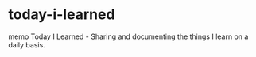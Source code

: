 # today-i-learned
memo Today I Learned - Sharing and documenting the things I learn on a daily basis.

